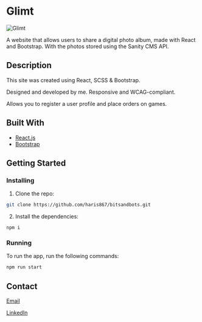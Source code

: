 # Glimt

![Glimt](https://github.com/haris867/glimt/assets/73777398/34c21736-c829-4551-b0e9-b8bc48f6c6ba)


A website that allows users to share a digital photo album, made with React and Bootstrap. With the photos stored using the Sanity CMS API.

## Description

This site was created using React, SCSS & Bootstrap.

Designed and developed by me. Responsive and WCAG-compliant.

Allows you to register a user profile and place orders on games.

## Built With

- [React.js](https://reactjs.org/)
- [Bootstrap](https://getbootstrap.com)

## Getting Started

### Installing

1. Clone the repo:

```bash
git clone https://github.com/haris867/bitsandbots.git
```

2. Install the dependencies:

```
npm i
```

### Running

To run the app, run the following commands:

```bash
npm run start
```

## Contact

[Email](mailto:haris@hotmail.com)

[LinkedIn](https://www.linkedin.com/in/haris-usman-3bb83a204/)
